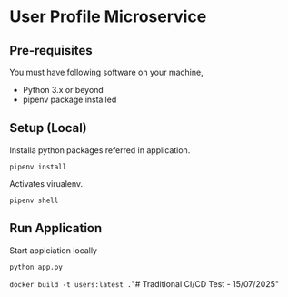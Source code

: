 # User Profile Microservice

## Pre-requisites
You must have following software on your machine,
- Python 3.x or beyond
- pipenv package installed

## Setup (Local)
Installa python packages referred in application.
```
pipenv install
```
Activates virualenv.
```
pipenv shell
```

## Run Application
Start applciation locally
```
python app.py
```

```docker build -t users:latest .```"# Traditional CI/CD Test - 15/07/2025" 
